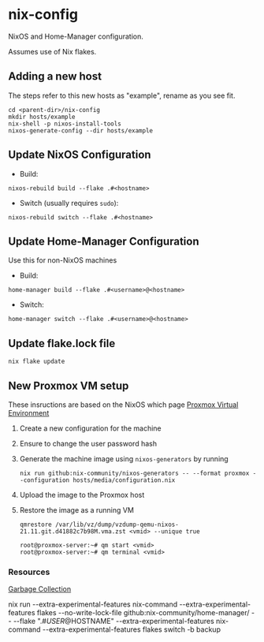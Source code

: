 # nix-config

NixOS and Home-Manager configuration.

Assumes use of Nix flakes.

## Adding a new host

The steps refer to this new hosts as "example", rename as you see fit.

```shell
cd <parent-dir>/nix-config
mkdir hosts/example
nix-shell -p nixos-install-tools
nixos-generate-config --dir hosts/example
```

## Update NixOS Configuration

* Build:

```shell
nixos-rebuild build --flake .#<hostname>
```

* Switch (usually requires `sudo`):

```shell
nixos-rebuild switch --flake .#<hostname>
```

## Update Home-Manager Configuration

Use this for non-NixOS machines

* Build:

```shell
home-manager build --flake .#<username>@<hostname>
```

* Switch:

```shell
home-manager switch --flake .#<username>@<hostname>
```

## Update flake.lock file

```shell
nix flake update
```

## New Proxmox VM setup

These insructions are based on the NixOS which page [Proxmox Virtual Environment](https://nixos.wiki/wiki/Proxmox_Virtual_Environment#Generating_VMA)

1. Create a new configuration for the machine
1. Ensure to change the user password hash
1. Generate the machine image using `nixos-generators` by running

    ```shell
    nix run github:nix-community/nixos-generators -- --format proxmox --configuration hosts/media/configuration.nix
    ```

1. Upload the image to the Proxmox host
1. Restore the image as a running VM

    ```shell
    qmrestore /var/lib/vz/dump/vzdump-qemu-nixos-21.11.git.d41882c7b98M.vma.zst <vmid> --unique true
    ```

    ```shell
    root@proxmox-server:~# qm start <vmid>
    root@proxmox-server:~# qm terminal <vmid>
    ```

### Resources

[Garbage Collection](https://nixos.org/manual/nix/stable/package-management/garbage-collection.html)



nix run --extra-experimental-features nix-command --extra-experimental-features flakes --no-write-lock-file github:nix-community/home-manager/ -- --flake ".#$USER@$HOSTNAME" --extra-experimental-features nix-command --extra-experimental-features flakes switch -b backup
